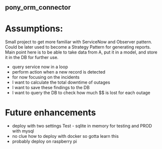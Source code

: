 ## pony_orm_connector

# Assumptions: 

Small project to get more familiar with ServiceNow and Observer pattern. 
Could be later used to become a Strategy Pattern for generating reports. 
Main point here is to be able to take data from A, put it in a model, and 
store it in the DB for further use. 

- query service now in a loop 
- perform action when a new record is detected 
- for now focusing on the incidents 
- I want to calculate the total downtime of outages
- I want to save these findings to the DB 
- I want to query the DB to check how much $$ is lost for each outage 

# Future enhancements

- deploy with two settings Test - sqlite in memory for testing and 
PROD with mysql
- no clue how to deploy with docker so gotta learn this 
- probably deploy on raspberry pi


